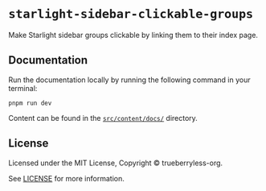 # `starlight-sidebar-clickable-groups`

Make Starlight sidebar groups clickable by linking them to their index page.

## Documentation

Run the documentation locally by running the following command in your terminal:

```shell
pnpm run dev
```

Content can be found in the [`src/content/docs/`](./src/content/docs/) directory.

## License

Licensed under the MIT License, Copyright © trueberryless-org.

See [LICENSE](/LICENSE) for more information.
